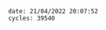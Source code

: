 

                date: 21/04/2022 20:07:52
                cycles: 39540

                         